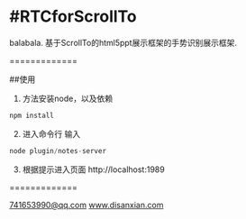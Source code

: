 #RTCforScrollTo
=============

balabala. 基于ScrollTo的html5ppt展示框架的手势识别展示框架.

=============

##使用

1. 方法安装node，以及依赖
``` javascript
npm install
```


2. 进入命令行 输入

``` javascript
node plugin/notes-server
```


3. 根据提示进入页面 http://localhost:1989


=============

741653990@qq.com
www.disanxian.com
